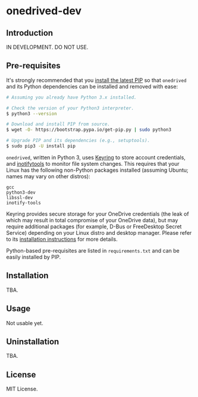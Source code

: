 # onedrived-dev

## Introduction

IN DEVELOPMENT. DO NOT USE.

## Pre-requisites

It's strongly recommended that you
[install the latest PIP](https://pip.pypa.io/en/stable/installing/#installing-with-get-pip-py)
so that `onedrived` and its Python dependencies can be installed and removed with ease:

```bash
# Assuming you already have Python 3.x installed.

# Check the version of your Python3 interpreter.
$ python3 --version

# Download and install PIP from source.
$ wget -O- https://bootstrap.pypa.io/get-pip.py | sudo python3

# Upgrade PIP and its dependencies (e.g., setuptools).
$ sudo pip3 -U install pip
```

`onedrived`, written in Python 3, uses [Keyring](https://pypi.python.org/pypi/keyring) to store
account credentials, and [inotifytools](https://github.com/rvoicilas/inotify-tools/wiki) to
monitor file system changes. This requires that your Linux has the following non-Python packages
installed (assuming Ubuntu; names may vary on other distros):

```
gcc
python3-dev
libssl-dev
inotify-tools
```

Keyring provides secure storage for your OneDrive credentials (the leak of which may result in
total compromise of your OneDrive data), but may require additional packages (for example, D-Bus
or FreeDesktop Secret Service) depending on your Linux distro and desktop manager. Please refer
to its [installation instructions](https://pypi.python.org/pypi/keyring#installation-instructions)
for more details.

Python-based pre-requisites are listed in `requirements.txt` and can be easily installed by PIP.

## Installation

TBA.

## Usage

Not usable yet.

## Uninstallation

TBA.

## License

MIT License.
